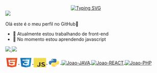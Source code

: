 <div align="center">
  <a href="https://git.io/typing-svg" target="_blank">
    <img src="https://readme-typing-svg.demolab.com?font=Fira+Code&weight=600&size=25&duration=4000&pause=1000&color=1F2232center=true&vCenter=true&width=435&lines=Hi!+My+name+is+João!;Welcome." alt="Typing SVG" />
  </a>
</div>

<div>
    <a href="https://www.instagram.com/joaorochadev/" target="_blank"> 
    <img src="https://img.shields.io/badge/-Instagram-%23E4405F?style=for-the- badge&logo=instagram&logoColor=white" target="_blank"></a>
</div>

Olá este é o meu perfil no GitHub👋

- 🔭 Atualmente estou trabalhando de front-end
- 🌱 No momento estou aprendendo javascript

<div>
  <a href="https://github.com/Joaorocha07">
  <img height="180em" src="https://github-readme-stats.vercel.app/api?username=Joaorocha07&show_icons=true&theme=merko&include_all_comits=true&count_private=true"/>
  <img height="185em" src="https://github-readme-stats.vercel.app/api/top-langs/?username=Joaorocha07&layout=compact&langs_count=16&theme=merko" />
</div>

<div style="display: inline_block"><br>
  <img align="center" alt="Joao-HTML" height="30" width="40"    src="https://raw.githubusercontent.com/devicons/devicon/1119b9f84c0290e0f0b38982099a2bd027a48bf1/icons/html5/html5-original.svg" />
  <img align="center" alt="Joao-CSS" height="30" width="40" src="https://raw.githubusercontent.com/devicons/devicon/1119b9f84c0290e0f0b38982099a2bd027a48bf1/icons/css3/css3-original.svg" />
  <img align="center" alt="Joao-JS" height="30" width="40" src="https://raw.githubusercontent.com/devicons/devicon/1119b9f84c0290e0f0b38982099a2bd027a48bf1/icons/javascript/javascript-original.svg" />
    <img align="center" alt="Joao-JS" height="30" width="40" src="https://raw.githubusercontent.com/devicons/devicon/1119b9f84c0290e0f0b38982099a2bd027a48bf1/icons/python/python-original.svg" />
    <img align="center" alt="Joao-JAVA" height="30" width="40" 
src="https://cdn.jsdelivr.net/gh/devicons/devicon/icons/java/java-original.svg" />
    <img align="center" alt="Joao-REACT" height="30" width="40"
src="https://cdn.jsdelivr.net/gh/devicons/devicon/icons/react/react-original.svg" />
    <img align="center" alt="Joao-PHP" height="30" width="40"
src="https://cdn.jsdelivr.net/gh/devicons/devicon/icons/php/php-plain.svg" />
          
          

